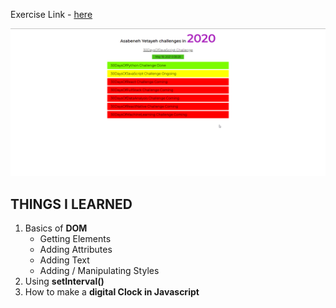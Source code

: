 Exercise Link - [here](https://github.com/ASHWIN776/30-Days-Of-JavaScript/blob/master/21_Day_DOM/21_day_dom.md)

![Site Snap](site_snap.png)

## THINGS I LEARNED

1. Basics of **DOM**
    * Getting Elements
    * Adding Attributes
    * Adding Text
    * Adding / Manipulating Styles
2. Using **setInterval()**
3. How to make a **digital Clock in Javascript**